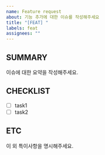 ```yaml
---
name: Feature request
about: 기능 추가에 대한 이슈를 작성해주세요
title: "[FEAT] "
labels: feat
assignees: ""
---
```


## SUMMARY

이슈에 대한 요약을 작성해주세요.

## CHECKLIST

- [ ] task1
- [ ] task2

## ETC

이 외 특이사항을 명시해주세요.
